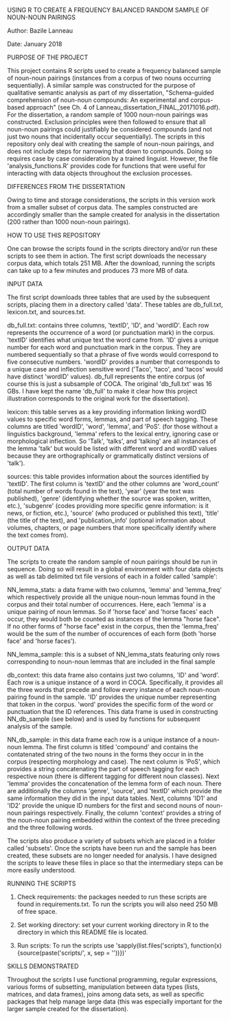 USING R TO CREATE A FREQUENCY BALANCED RANDOM SAMPLE OF NOUN-NOUN PAIRINGS

Author: Bazile Lanneau

Date: January 2018


PURPOSE OF THE PROJECT

This project contains R scripts used to create a frequency balanced sample of noun-noun pairings (instances from a corpus of two nouns occurring sequentially). A similar sample was constructed for the purpose of qualitative semantic analysis as part of my dissertation, "Schema-guided comprehension of noun-noun compounds: An experimental and corpus-based approach" (see Ch. 4 of Lanneau_dissertation_FINAL_20171016.pdf). For the dissertation, a random sample of 1000 noun-noun pairings was constructed.
 Exclusion principles were then followed to ensure that all noun-noun pairings could justifiably be considered compounds (and not just two nouns that incidentally occur sequentially). The scripts in this repository only deal with creating the sample of noun-noun pairings, and does not include steps for narrowing that down to compounds. Doing so requires case by case consideration by a trained linguist. However, the file 'analysis_functions.R' provides code for functions that were useful for interacting with data objects throughout the exclusion processes.


DIFFERENCES FROM THE DISSERTATION

Owing to time and storage considerations, the scripts in this version work from a smaller subset of corpus data. The samples constructed are accordingly smaller than the sample created for analysis in the dissertation (200 rather than 1000 noun-noun pairings).



HOW TO USE THIS REPOSITORY

One can browse the scripts found in the scripts directory and/or run these scripts to see them in action. The first script downloads the necessary corpus data, which totals 251 MB. After the download, running the scripts can take up to a few minutes and produces 73 more MB of data.


INPUT DATA

The first script downloads three tables that are used by the subsequent scripts, placing them in a directory called 'data'. These tables are db_full.txt, lexicon.txt, and sources.txt.

db_full.txt: contains three columns, 'textID', 'ID', and 'wordID'. Each row represents the occurrence of a word (or punctuation mark) in the corpus. 'textID' identifies what unique text the word came from. 'ID' gives a unique number for each word and punctuation mark in the corpus. They are numbered sequentially so that a phrase of five words would correspond to five consecutive numbers. 'wordID' provides a number that corresponds to a unique case and inflection sensitive word ('Taco', 'taco', and 'tacos' would have distinct 'wordID' values). db_full represents the entire corpus (of course this is just a subsample of COCA. The original 'db_full.txt' was 16 GBs. I have kept the name 'db_full' to make it clear how this project illustration corresponds to the original work for the dissertation).


lexicon: this table serves as a key providing information linking wordID values to specific word forms, lemmas, and part of speech tagging. These columns are titled 'wordID', 'word', 'lemma', and 'PoS'. (for those without a linguistics background, 'lemma' refers to the lexical entry, ignoring case or morphological inflection. So 'Talk', 'talks', and 'talking' are all instances of the lemma 'talk' but would be listed with different word and wordID values because they are orthographically or grammatically distinct versions of 'talk').


sources: this table provides information about the sources identified by 'textID'. The first column is 'textID' and the other columns are 'word_count' (total number of words found in the text), 'year' (year the text was published), 'genre' (identifying whether the source was spoken, written, etc.), 'subgenre' (codes providing more specific genre information: is it news, or fiction, etc.), 'source' (who produced or published this text), 'title' (the title of the text), and 'publication_info' (optional information about volumes, chapters, or page numbers that more specifically identify where the text comes from).


OUTPUT DATA

The scripts to create the random sample of noun pairings should be run in sequence. Doing so will result in a global environment with four data objects as well as tab delimited txt file versions of each in a folder called 'sample':

NN_lemma_stats: a data frame with two columns, 'lemma' and 'lemma_freq' which respectively provide all the unique noun-noun lemmas found in the corpus and their total number of occurrences. Here, each 'lemma' is a unique pairing of noun lemmas. So if 'horse face' and 'horse faces' each occur, they would both be counted as instances of the lemma "horse face". If no other forms of "horse face" exist in the corpus, then the 'lemma_freq' would be the sum of the number of occurences of each form (both 'horse face' and 'horse faces').


NN_lemma_sample: this is a subset of NN_lemma_stats featuring only rows corresponding to noun-noun lemmas that are included in the final sample


db_context: this data frame also contains just two columns, 'ID' and 'word'. Each row is a unique instance of a word in COCA. Specifically, it provides all the three words that precede and follow every instance of each noun-noun pairing found in the sample. 'ID' provides the unique number representing that token in the corpus. 'word' provides the specific form of the word or punctuation that the ID references. This data frame is used in constructing NN_db_sample (see below) and is used by functions for subsequent analysis of the sample.


NN_db_sample: in this data frame each row is a unique instance of a noun-noun lemma. The first column is titled 'compound' and contains the contatenated string of the two nouns in the forms they occur in in the corpus (respecting morphology and case). The next column is 'PoS', which provides a string concatenating the part of speech tagging for each respective noun (there is different tagging for different noun classes). Next 'lemma' provides the concatenation of the lemma form of each noun. There are additionally the columns 'genre', 'source', and 'textID' which provide the same information they did in the input data tables. Next, columns 'ID1' and 'ID2' provide the unique ID numbers for the first and second nouns of noun-noun pairings respectively. Finally, the column 'context' provides a string of the noun-noun pairing embedded within the context of the three preceding and the three following words.

The scripts also produce a variety of subsets which are placed in a folder called 'subsets'. Once the scripts have been run and the sample has been created, these subsets are no longer needed for analysis. I have designed the scripts to leave these files in place so that the intermediary steps can be more easily understood.





RUNNING THE SCRIPTS

1. Check requirements: the packages needed to run these scripts are found in requirements.txt. To run the scripts you will also need 250 MB of free space.

2. Set working directory: set your current working directory in R to the directory in which this README file is located.

3. Run scripts: To run the scripts use 'sapply(list.files('scripts'), function(x) {source(paste('scripts/', x, sep = ''))})'


SKILLS DEMONSTRATED

Throughout the scripts I use functional programming, regular expressions, various forms of subsetting, manipulation between data types (lists, matrices, and data frames), joins among data sets, as well as specific packages that help manage large data (this was especially important for the larger sample created for the dissertation).
